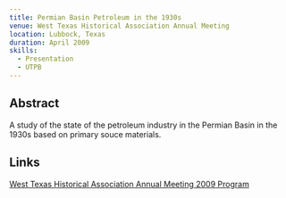 ```yaml
---
title: Permian Basin Petroleum in the 1930s
venue: West Texas Historical Association Annual Meeting
location: Lubbock, Texas
duration: April 2009
skills:
  - Presentation
  - UTPB
---
```


Abstract
-------

A study of the state of the petroleum industry in the Permian Basin in the 1930s based on primary souce materials.


Links
----------

[West Texas Historical Association Annual Meeting 2009 Program](http://swco.ttu.edu/WestTexas/lubbock2009.html)

